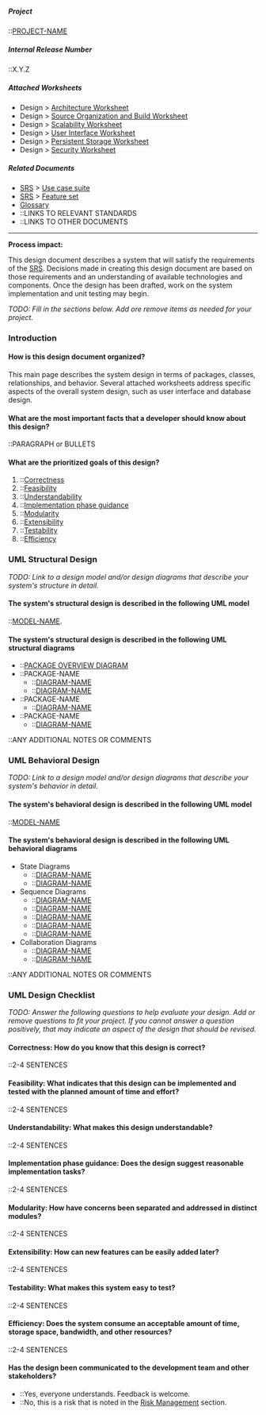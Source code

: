 ##### Project

::[PROJECT-NAME](Home)

##### Internal Release Number

::X.Y.Z

##### Attached Worksheets

- Design > [Architecture Worksheet](Design-Architecture)
- Design > [Source Organization and Build Worksheet](Design-Src-Org)
- Design > [Scalability Worksheet](Design-Scalability)
- Design > [User Interface Worksheet](Design-UI)
- Design > [Persistent Storage Worksheet](Design-Persistence)
- Design > [Security Worksheet](Design-Security)

##### Related Documents

- [SRS](SRS) > [Use case suite](Use-Case-Suite)
- [SRS](SRS) > [Feature set](Feature-Set)
- [Glossary](Glossary)
- ::LINKS TO RELEVANT STANDARDS
- ::LINKS TO OTHER DOCUMENTS

---

**Process impact:**

This design document describes a system that will satisfy the requirements of the [SRS](SRS). Decisions made in creating this design document are based on those requirements and an understanding of available technologies and components. Once the design has been drafted, work on the system implementation and unit testing may begin.

*TODO: Fill in the sections below. Add ore remove items as needed for your project.*

### Introduction

#### How is this design document organized?

This main page describes the system design in terms of packages,
classes, relationships, and behavior. Several attached worksheets
address specific aspects of the overall system design, such as user
interface and database design.

#### What are the most important facts that a developer should know about this design?

::PARAGRAPH or BULLETS

#### What are the prioritized goals of this design?

1. ::[Correctness](Glossary-Standard-Terms#correctness)
2. ::[Feasibility](Glossary-Standard-Terms#feasibility)
3. ::[Understandability](Glossary-Standard-Terms#understandability)
4. ::[Implementation phase guidance](Glossary-Standard-Terms#implementation-and-phase-guidance)
5. ::[Modularity](Glossary-Standard-Terms#modularity)
6. ::[Extensibility](Glossary-Standard-Terms#extensibility)
7. ::[Testability](Glossary-Standard-Terms#testability)
8. ::[Efficiency](Glossary-Standard-Terms#efficiency)

### UML Structural Design

*TODO: Link to a design model and/or design diagrams that describe your
system's structure in detail.*

#### The system's structural design is described in the following UML model

::[MODEL-NAME](LINK-TO-MODEL-FILE).

#### The system's structural design is described in the following UML structural diagrams

- ::[PACKAGE OVERVIEW DIAGRAM](LINK-TO-DIAGRAM)
- ::PACKAGE-NAME
  - ::[DIAGRAM-NAME](LINK-TO-DIAGRAM)
  - ::[DIAGRAM-NAME](LINK-TO-DIAGRAM)
- ::PACKAGE-NAME
  - ::[DIAGRAM-NAME](LINK-TO-DIAGRAM)
- ::PACKAGE-NAME
  - ::[DIAGRAM-NAME](LINK-TO-DIAGRAM)

::ANY ADDITIONAL NOTES OR COMMENTS

### UML Behavioral Design

*TODO: Link to a design model and/or design diagrams that describe your
system's behavior in detail.*

#### The system's behavioral design is described in the following UML model

::[MODEL-NAME](LINK-TO-MODEL-FILE)

#### The system's behavioral design is described in the following UML behavioral diagrams

- State Diagrams
  - ::[DIAGRAM-NAME](LINK-TO-DIAGRAM)
  - ::[DIAGRAM-NAME](LINK-TO-DIAGRAM)
- Sequence Diagrams
  - ::[DIAGRAM-NAME](LINK-TO-DIAGRAM)
  - ::[DIAGRAM-NAME](LINK-TO-DIAGRAM)
  - ::[DIAGRAM-NAME](LINK-TO-DIAGRAM)
  - ::[DIAGRAM-NAME](LINK-TO-DIAGRAM)
  - ::[DIAGRAM-NAME](LINK-TO-DIAGRAM)
- Collaboration Diagrams
  - ::[DIAGRAM-NAME](LINK-TO-DIAGRAM)
  - ::[DIAGRAM-NAME](LINK-TO-DIAGRAM)

::ANY ADDITIONAL NOTES OR COMMENTS

### UML Design Checklist

*TODO: Answer the following questions to help evaluate your design. Add
or remove questions to fit your project. If you cannot answer a question
positively, that may indicate an aspect of the design that should be
revised.*

#### Correctness: How do you know that this design is correct?

::2-4 SENTENCES

#### Feasibility: What indicates that this design can be implemented and tested with the planned amount of time and effort?

::2-4 SENTENCES

#### Understandability: What makes this design understandable?

::2-4 SENTENCES

#### Implementation phase guidance: Does the design suggest reasonable implementation tasks?

::2-4 SENTENCES

#### Modularity: How have concerns been separated and addressed in distinct modules?

::2-4 SENTENCES

#### Extensibility: How can new features can be easily added later?

::2-4 SENTENCES

#### Testability: What makes this system easy to test?

::2-4 SENTENCES

#### Efficiency: Does the system consume an acceptable amount of time, storage space, bandwidth, and other resources?

::2-4 SENTENCES

#### Has the design been communicated to the development team and other stakeholders?

- ::Yes, everyone understands. Feedback is welcome.
- ::No, this is a risk that is noted in the 
  [Risk  Management](Project-Plan#Risk-Management) section.

